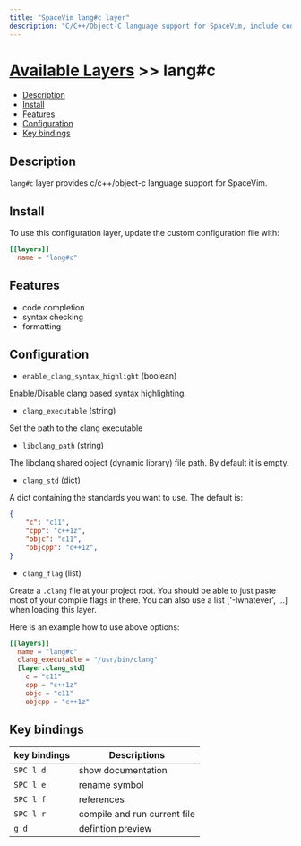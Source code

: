 ```yaml
---
title: "SpaceVim lang#c layer"
description: "C/C++/Object-C language support for SpaceVim, include code completion, jump to definition, quick runner."
---
```


# [Available Layers](../../) >> lang#c

<!-- vim-markdown-toc GFM -->

- [Description](#description)
- [Install](#install)
- [Features](#features)
- [Configuration](#configuration)
- [Key bindings](#key-bindings)

<!-- vim-markdown-toc -->

## Description

`lang#c` layer provides c/c++/object-c language support for SpaceVim.

## Install

To use this configuration layer, update the custom configuration file with:

```toml
[[layers]]
  name = "lang#c"
```

## Features

- code completion
- syntax checking
- formatting

## Configuration

- `enable_clang_syntax_highlight` (boolean)

Enable/Disable clang based syntax highlighting.

- `clang_executable` (string)

Set the path to the clang executable

- `libclang_path` (string)

The libclang shared object (dynamic library) file path. By default it is empty.

- `clang_std` (dict)

A dict containing the standards you want to use. The default is:

```json
{
    "c": "c11",
    "cpp": "c++1z",
    "objc": "c11",
    "objcpp": "c++1z",
}
```

- `clang_flag` (list)

Create a `.clang` file at your project root.
You should be able to just paste most of your compile flags in there.
You can also use a list ['-Iwhatever', ...] when loading this layer.

Here is an example how to use above options:

```toml
[[layers]]
  name = "lang#c"
  clang_executable = "/usr/bin/clang"
  [layer.clang_std]
    c = "c11"
    cpp = "c++1z"
    objc = "c11"
    objcpp = "c++1z"
```


## Key bindings

| key bindings | Descriptions                 |
| ------------ | ---------------------------- |
| `SPC l d`    | show documentation           |
| `SPC l e`    | rename symbol                |
| `SPC l f`    | references                   |
| `SPC l r`    | compile and run current file |
| `g d`        | defintion preview            |
